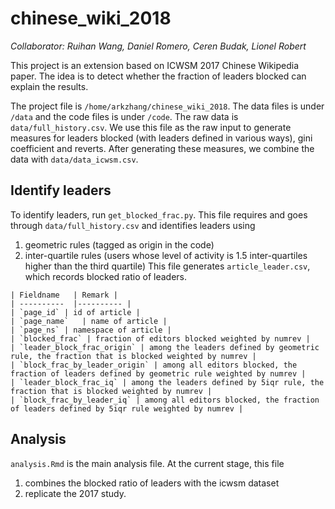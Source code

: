 # chinese_wiki_2018

_Collaborator: Ruihan Wang, Daniel Romero, Ceren Budak, Lionel Robert_

This project is an extension based on ICWSM 2017 Chinese Wikipedia paper. The idea is to detect whether the fraction of leaders blocked can explain the results.

The project file is `/home/arkzhang/chinese_wiki_2018`. The data files is under `/data` and the code files is under `/code`. The raw data is `data/full_history.csv`. We use this file as the raw input to generate measures for leaders blocked (with leaders defined in various ways), gini coefficient and reverts. After generating these measures, we combine the data with `data/data_icwsm.csv`.

## Identify leaders
To identify leaders, run `get_blocked_frac.py`. This file requires and goes through `data/full_history.csv` and identifies leaders using
  1. geometric rules (tagged as origin in the code)
  2. inter-quartile rules (users whose level of activity is 1.5 inter-quartiles higher than the third quartile)
This file generates `article_leader.csv`, which records blocked ratio of leaders.

    | Fieldname   | Remark |
    | ----------  |---------- |
    | `page_id` | id of article |
    | `page_name`   | name of article |
    | `page_ns` | namespace of article |
    | `blocked_frac` | fraction of editors blocked weighted by numrev |
    | `leader_block_frac_origin` | among the leaders defined by geometric rule, the fraction that is blocked weighted by numrev |
    | `block_frac_by_leader_origin` | among all editors blocked, the fraction of leaders defined by geometric rule weighted by numrev |
    | `leader_block_frac_iq` | among the leaders defined by 5iqr rule, the fraction that is blocked weighted by numrev |
    | `block_frac_by_leader_iq` | among all editors blocked, the fraction of leaders defined by 5iqr rule weighted by numrev |

## Analysis
`analysis.Rmd` is the main analysis file. At the current stage, this file
  1. combines the blocked ratio of leaders with the icwsm dataset
  2. replicate the 2017 study.
